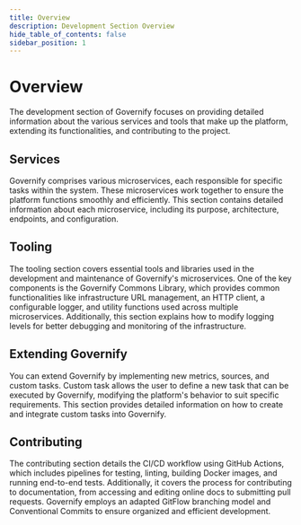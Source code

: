 ```yaml
---
title: Overview
description: Development Section Overview
hide_table_of_contents: false
sidebar_position: 1
---
```


# Overview

The development section of Governify focuses on providing detailed information about the various services and tools that make up the platform, extending its functionalities, and contributing to the project.

## Services

Governify comprises various microservices, each responsible for specific tasks within the system. These microservices work together to ensure the platform functions smoothly and efficiently. This section contains detailed information about each microservice, including its purpose, architecture, endpoints, and configuration.

## Tooling

The tooling section covers essential tools and libraries used in the development and maintenance of Governify's microservices. One of the key components is the Governify Commons Library, which provides common functionalities like infrastructure URL management, an HTTP client, a configurable logger, and utility functions used across multiple microservices. Additionally, this section explains how to modify logging levels for better debugging and monitoring of the infrastructure.

## Extending Governify

You can extend Governify by implementing new metrics, sources, and custom tasks. Custom task allows the user to define a new task that can be executed by Governify, modifying the platform's behavior to suit specific requirements. This section provides detailed information on how to create and integrate custom tasks into Governify.

## Contributing

The contributing section details the CI/CD workflow using GitHub Actions, which includes pipelines for testing, linting, building Docker images, and running end-to-end tests. Additionally, it covers the process for contributing to documentation, from accessing and editing online docs to submitting pull requests. Governify employs an adapted GitFlow branching model and Conventional Commits to ensure organized and efficient development.






